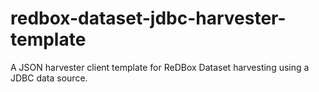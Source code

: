 redbox-dataset-jdbc-harvester-template
======================================

A JSON harvester client template for ReDBox Dataset harvesting using a JDBC data source.
